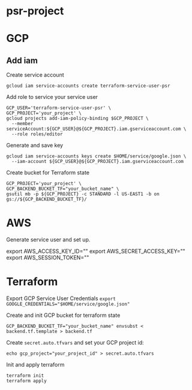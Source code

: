 # psr-project

# GCP 

## Add iam

Create service account
```
gcloud iam service-accounts create terraform-service-user-psr
```

Add role to service your service user

```
GCP_USER='terraform-service-user-psr' \
GCP_PROJECT='your_project' \
gcloud projects add-iam-policy-binding $GCP_PROJECT \
  --member serviceAccount:${GCP_USER}@${GCP_PROJECT}.iam.gserviceaccount.com \
  --role roles/editor
```

Generate and save key
```
gcloud iam service-accounts keys create $HOME/service/google.json \
  --iam-account ${GCP_USER}@${GCP_PROJECT}.iam.gserviceaccount.com
```


Create bucket for Terraform state

```
GCP_PROJECT='your_project' \
GCP_BACKEND_BUCKET_TF="your_bucket_name" \
gsutil mb -p ${GCP_PROJECT} -c STANDARD -l US-EAST1 -b on gs://${GCP_BACKEND_BUCKET_TF}/
```

# AWS
Generate service user and set up.

export AWS_ACCESS_KEY_ID=""
export AWS_SECRET_ACCESS_KEY=""
export AWS_SESSION_TOKEN=""

# Terraform 

Export GCP Service User Credentials
`export GOOGLE_CREDENTIALS="$HOME/service/google.json"`

Create and init GCP bucket for terraform state
```
GCP_BACKEND_BUCKET_TF="your_bucket_name" envsubst < backend.tf.template > backend.tf
```

Create `secret.auto.tfvars` and set your GCP project id:
```
echo gcp_project="your_project_id" > secret.auto.tfvars
```

Init and apply terraform
```
terraform init
terraform apply
```
